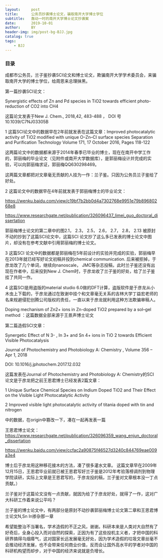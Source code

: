 ```yaml
---
layout:     post
title:      公务员抄袭博士论文，骗取南开大学博士学位
subtitle:   轰动一时的南开大学博士论文抄袭案
date:       2019-10-01
author:     BY
header-img: img/post-bg-BJJ.jpg
catalog: true
tags:
    - BJJ
---
```





### 目录

成都市公务员，兰子鉴抄袭SCI论文和博士论文，欺骗南开大学学术委员会，来骗取南开大学的博士学位，给周恩来总理抹黑。

第一篇抄袭SCI论文：

Synergistic effects of Zn and Pd species in TiO2 towards efficient photo-reduction of CO2 into CH4

这篇论文发表于New J. Chem., 2018,42, 483-488 ， DOI 号10.1039/C7NJ03305B
 
 
1 这篇SCI论文中的数据早在2年前就发表在这篇文章：Improved photocatalytic activity of TiO2 modified with unique O–Zn–Cl surface species   Separation and Purification Technology   Volume 171, 17 October 2016, Pages 118-122
 
这两篇论文中的数据都来源于2014年春季已毕业的博士，现在在南开中学工作的，郭丽梅的毕业论文（见附件或南开大学数据库），是郭丽梅设计并完成的实验，可以向郭丽梅求证，郭丽梅QQ630298469。
 
这两篇文章都把对文章毫无贡献的人挂为一作：兰子鉴。只因为公务员兰子鉴给了好处。
 
 

2 这篇论文中的数据早在4年前就发表于郭丽梅博士的毕业论文：

https://wenku.baidu.com/view/c19bf7b2bb0d4a7302768e9951e79b89680268e8

https://www.researchgate.net/publication/326096437_limei_guo_doctoral_dissertation

郭丽梅博士论文的第二章中的图2.1， 2.3， 2.5， 2.6， 2.7， 2.8， 2.13 被原封不动的抄到了这篇SCI论文中，这篇SCI 论文抄了这么多已发表的博士论文中图片，却没有在参考文献中引用郭丽梅的博士论文。

3 这篇SCI 论文中的数据都是郭丽梅在5年前设计的实验并完成的实验，郭丽梅早在2013年就已经写好论文初稿并投到chemical communication. 后来被拒掉，于彦龙改了几个单词，继续向nanoscale， JMC等杂志投稿，此时兰子鉴还没有出现在作者中，后来投到New J. Chem时，于彦龙收了兰子鉴的好处，给了兰子鉴挂了共同一作。

4 这篇SCI是用盗版的material studio 6.0做的DFT计算，盗版软件是于彦龙从小木虫上下载的，于彦龙通过在致谢中挂个和文章毫无关系的吉林大学丁益宏老师的名来规避侵犯创腾公司版权的责任，一直以来于彦龙就利用这种方法欺骗审稿人。
 
Doping mechanism of Zn2+ ions in Zn-doped TiO2 prepared by a sol–gel method ：这篇数据全部来源于王景声博士论文
 
 
 


第二篇造假SCI文章：

Synergetic Effect of N 3- , In 3+ and Sn 4+ ions in TiO 2 towards Efficient Visible Photocatalysis

Journal of Photochemistry and Photobiology A: Chemistry , Volume 356 – Apr 1, 2018

DOI: 10.1016/j.jphotochem.2017.12.032

这篇发表在Journal of Photochemistry and Photobiology A: Chemistry的SCI论文是于彦龙把之前王恩君博士已经发表2篇文章：

1 Unique Surface Chemical Species on Indium Doped TiO2 and Their Effect on the Visible Light Photocatalytic Activity

2 Improved visible light photocatalytic activity of titania doped with tin and nitrogen

中的数据，在origin中篡改一下，凑在一起再发表一篇

王恩君博士论文：https://www.researchgate.net/publication/326096359_wang_enjun_doctoral_dissertation

https://wenku.baidu.com/view/ccfac2a90875f46527d3240c844769eae009a3e4
 
博士后于彦龙用这种移花接木的方法，凑了很多灌水文章。
这篇文章早在2009年12月15日，王恩君毕业前就已被王恩君写好兰子鉴是2012年考验落榜调剂到物理学院读研，实际上文章是王恩君写的，于彦龙投的稿，兰子鉴对文章根本没一丁点贡献。）

兰子鉴对于这篇论文没有一点贡献，就因为给了于彦龙好处，就得了一作，这对广大科研工作着来说公平吗？

兰子鉴的博士论文中，有两部分是原封不动抄袭郭丽梅博士论文第二章和王恩君博士论文N,Sn In掺杂那一章
 
希望能整治不当署名，学术造假的不正之风，谢谢。科研本来是人类对大自然有了好奇后，全身心投入而对自然的探索，正因为有了这些投机主义者，才把中国的科研界搞得乌烟瘴气，这对国家长远发展毫无好处，因为学术造假的垃圾文章丝毫不会推动经济发展，也不会带来任何商业价值，反而会让国外高水平的学者对中国的科研机构望而却步，对于中国的经济来说就是负增长。
 
